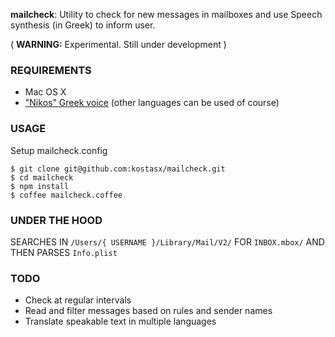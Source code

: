 **mailcheck**: Utility to check for new messages in mailboxes and use Speech synthesis (in Greek) to inform user.

( **WARNING:** Experimental. Still under development )

### REQUIREMENTS

+ Mac OS X 
+ ["Nikos" Greek voice](http://osxdaily.com/2011/07/25/how-to-add-new-voices-to-mac-os-x/) (other languages can be used of course)

### USAGE 

Setup mailcheck.config

```
$ git clone git@github.com:kostasx/mailcheck.git
$ cd mailcheck
$ npm install
$ coffee mailcheck.coffee
```

### UNDER THE HOOD

SEARCHES IN ```/Users/{ USERNAME }/Library/Mail/V2/``` FOR ```INBOX.mbox/``` AND THEN PARSES ```Info.plist```

### TODO

* Check at regular intervals
* Read and filter messages based on rules and sender names
* Translate speakable text in multiple languages